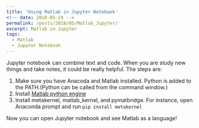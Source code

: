 ```yaml
---
title: 'Using Matlab in Jupyter Notebook'
<!-- date: 2018-05-24 -->
permalink: /posts/2018/05/Matlab_Jupyter/
excerpt: Matlab in Jupyter
tags:
  - Matlab
  - Jupyter Notebook
---
```



Jupyter notebook can combine text and code. When you are study new things and take notes, it could be really helpful. The steps are:

1. Make sure you have Anacoda and Matlab installed. Python is added to the PATH.(Python can be called from the command window.)
2. Install [Matlab python engine](https://www.mathworks.com/help/matlab/matlab_external/install-the-matlab-engine-for-python.html) 
3. Install metakernel, matlab_kernel, and pymatbridge. For instance, open Anaconda prompt and run
`pip install metakernel`

Now you can open Jupyter notebook and see Matlab as a language!